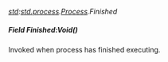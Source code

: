 _[std](../../modules/std/std-module.md):[std.process](../../modules/std/std-process.md).[Process](../../modules/std/std-process-process.md).Finished_
##### Field Finished:Void()
Invoked when process has finished executing.
